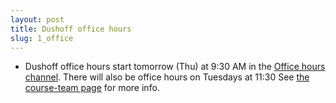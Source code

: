```yaml
---
layout: post
title: Dushoff office hours
slug: 1_office
---
```


* Dushoff office hours start tomorrow (Thu) at 9:30 AM in the [Office hours channel](https://teams.microsoft.com/l/channel/19%3a775900bb09884c3ca60c783b249cfb55%40thread.tacv2/Office%2520hours?groupId=88fcb621-4c4c-4603-b746-737c99b739ad&tenantId=44376307-b429-42ad-8c25-28cd496f4772). There will also be office hours on Tuesdays at 11:30 See [the course-team page](/team.html) for more info.
